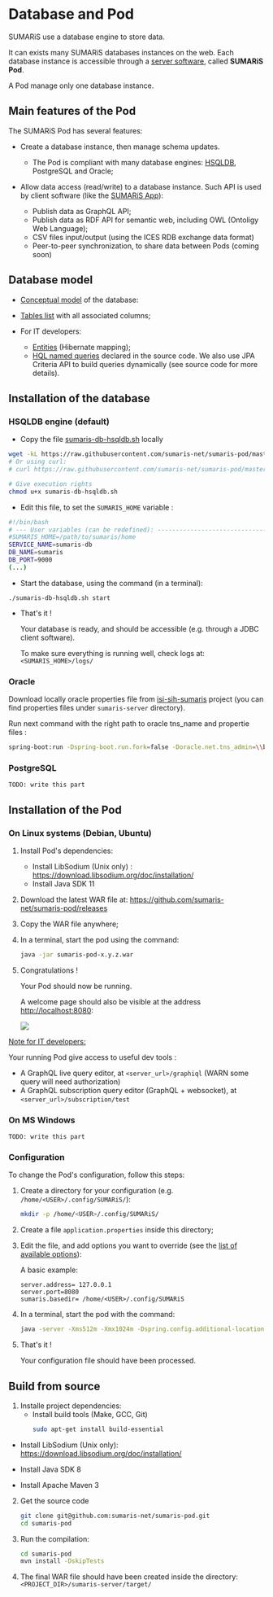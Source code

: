 

# Database and Pod

SUMARiS use a database engine to store data.


It can exists many SUMARiS databases instances on the web.
Each database instance is accessible through a [server software](https://en.wikipedia.org/wiki/Server_(computing)), called **SUMARiS Pod**.

A Pod manage only one database instance.

## Main features of the Pod

The SUMARiS Pod has several features:

 - Create a database instance, then manage schema updates.
    * The Pod is compliant with many database engines: [HSQLDB](http://hsqldb.org/), PostgreSQL and Oracle;

 - Allow data access (read/write) to a database instance. Such API is used by client software (like the [SUMARiS App](./app.md)):
    * Publish data as GraphQL API;
    * Publish data as RDF API for semantic web, including OWL (Ontoligy Web Language);
    * CSV files input/output (using the ICES RDB exchange data format)
    * Peer-to-peer synchronization, to share data between Pods (coming soon) 

## Database model

 - [Conceptual model](doc/model/index.md) of the database:
 - [Tables list](./sumaris-core/hibernate/tables/index.html) with all associated columns;

 - For IT developers: 
    * [Entities](./sumaris-core/hibernate/entities/index.html) (Hibernate mapping);
    * [HQL named queries](./sumaris-core/hibernate/queries/index.html) declared in the source code.
      We also use JPA Criteria API to build queries dynamically (see source code for more details).

## Installation of the database

### HSQLDB engine (default)

- Copy the file [sumaris-db-hsqldb.sh](https://github.com/sumaris-net/sumaris-pod/blob/master/sumaris-server/src/main/assembly/bin/sumaris-db-hsqldb.sh) locally

```bash
wget -kL https://raw.githubusercontent.com/sumaris-net/sumaris-pod/master/sumaris-server/src/main/assembly/bin/sumaris-db-hsqldb.sh
# Or using curl: 
# curl https://raw.githubusercontent.com/sumaris-net/sumaris-pod/master/sumaris-server/src/main/assembly/bin/sumaris-db-hsqldb.sh > sumaris-db-hsqldb.sh  

# Give execution rights
chmod u+x sumaris-db-hsqldb.sh
```

- Edit this file, to set the `SUMARIS_HOME` variable :
```bash
#!/bin/bash
# --- User variables (can be redefined): ---------------------------------------
#SUMARIS_HOME=/path/to/sumaris/home
SERVICE_NAME=sumaris-db
DB_NAME=sumaris
DB_PORT=9000
(...)
```

- Start the database, using the command (in a terminal): 
```
./sumaris-db-hsqldb.sh start
```  

- That's it !
  
  Your database is ready, and should be accessible (e.g. through a JDBC client software).
 
  To make sure everything is running well, check logs at: `<SUMARIS_HOME>/logs/` 

### Oracle

Download locally oracle properties file from [isi-sih-sumaris](https://gitlab.ifremer.fr/dev_ops/shared_docker_image_factory/isi-sih-sumaris) project (you can find properties files under `sumaris-server` directory).

Run next command with the right path to oracle tns_name and propertie files :
```bash
spring-boot:run -Dspring-boot.run.fork=false -Doracle.net.tns_admin=\\brest\tnsnames -Dspring.config.location=path-to-file\application-oracle.properties
```

### PostgreSQL

`TODO: write this part`

## Installation of the Pod

### On Linux systems (Debian, Ubuntu)

 1. Install Pod's dependencies: 
    * Install LibSodium (Unix only) : https://download.libsodium.org/doc/installation/
    * Install Java SDK 11
    
 2. Download the latest WAR file at: https://github.com/sumaris-net/sumaris-pod/releases

 3. Copy the WAR file anywhere;
 
 4. In a terminal, start the pod using the command:
    ```bash
    java -jar sumaris-pod-x.y.z.war
    ``` 

  5. Congratulations ! 
  
     Your Pod should now be running.
     
     A welcome page should also be visible at the address [http://localhost:8080](http://localhost:8080):
     
     ![](./images/pod-screenshot-api.png)

<u>Note for IT developers:</u> 

Your running Pod give access to useful dev tools : 
  - A GraphQL live query editor, at `<server_url>/graphiql` (WARN some query will need authorization) 
  - A GraphQL subscription query editor (GraphQL + websocket), at `<server_url>/subscription/test`
    
### On MS Windows

`TODO: write this part`

### Configuration

To change the Pod's configuration, follow this steps:

 1. Create a directory for your configuration (e.g. `/home/<USER>/.config/SUMARiS/`): 
    ```bash
    mkdir -p /home/<USER>/.config/SUMARiS/
    ```
 
 2. Create a file `application.properties` inside this directory;
 
 3. Edit the file, and add options you want to override (see the [list of available options](./config-report.html)):
 
    A basic example:
    ```properties
    server.address= 127.0.0.1
    server.port=8080
    sumaris.basedir= /home/<USER>/.config/SUMARiS
    ```

 4. In a terminal, start the pod with the command:
    ```bash
    java -server -Xms512m -Xmx1024m -Dspring.config.additional-location=/home/<USER>/.config/sumaris/ -jar sumaris-pod-x.y.z.war
    ``` 

 5. That's it !
 
    Your configuration file should have been processed.


## Build from source

 1. Installe project dependencies:
    * Install build tools (Make, GCC, Git)
      ```bash 
      sudo apt-get install build-essential
      ```
   * Install LibSodium (Unix only):
     https://download.libsodium.org/doc/installation/

   * Install Java SDK 8

   * Install Apache Maven 3

 2. Get the source code
    ```bash 
    git clone git@github.com:sumaris-net/sumaris-pod.git
    cd sumaris-pod
    ```

 3. Run the compilation:
    ```bash
    cd sumaris-pod
    mvn install -DskipTests
    ```

 4. The final WAR file should have been created inside the directory: `<PROJECT_DIR>/sumaris-server/target/`  
